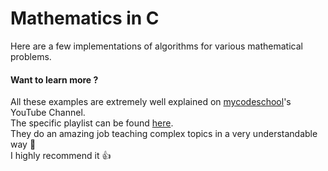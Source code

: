 # Mathematics in C

Here are a few implementations of algorithms for various mathematical problems.  

#### Want to learn more ?

All these examples are extremely well explained on [mycodeschool](https://www.youtube.com/channel/UClEEsT7DkdVO_fkrBw0OTrA)'s YouTube Channel.  
The specific playlist can be found [here](https://www.youtube.com/playlist?list=PL2_aWCzGMAwLL-mEB4ef20f3iqWMGWa25).  
They do an amazing job teaching complex topics in a very understandable way :school:  
I highly recommend it :thumbsup:
